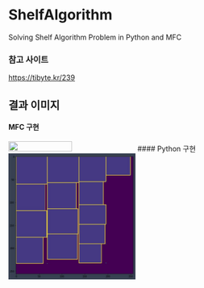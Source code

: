 # ShelfAlgorithm
Solving Shelf Algorithm Problem in Python and MFC

### 참고 사이트 
https://tibyte.kr/239

## 결과 이미지
#### MFC 구현
<img src = './mfc image.jpg' width='50%' height='50%'>
#### Python 구현
<img src = './python image.jpg' width='50%' height='50%'>
